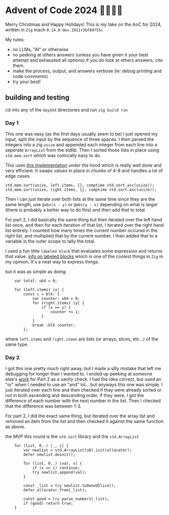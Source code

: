 # Advent of Code 2024 🎄🤶🎅🎄

Merry Christmas and Happy Holidays!
This is my take on the AoC for 2024, written in `Zig` mach `0.14.0-dev.1911+3bf89f55c`

My rules:

- _no_ LLMs, "AI" or otherwise
- no peeking at others answers (unless you have given it your best attempt and exhausted all options)
  if you _do_ look at others answers, cite them.
- make the process, output, and answers verbose (ie: debug printing and code comments)
- try your best!

## building and testing

cd into any of the `dayXXX` directories and run `zig build run`

### Day 1

This one was easy (as the first days usually seem to be) I just opened my input, split the input by the sequence of three spaces.
I then parsed the integers into a zig `usize` and appended each integer from each line into a seperate `ArrayList` from the stdlib.
Then I sorted those lists in place using `std.mem.sort` which was comically easy to do.

This uses [this implementation](https://github.com/BonzaiThePenguin/WikiSort/blob/master/WikiSort.c) under the hood which is really
well done and very efficient. It swaps values in place in chunks of 4-8 and handles a lot of edge cases.

```zig
std.mem.sort(usize, left.items, {}, comptime std.sort.asc(usize));
std.mem.sort(usize, right.items, {}, comptime std.sort.asc(usize));
```

Then I can just iterate over both lists at the same time since they are the same length, use `@abs(x - y)` or `@abs(y - x)` depending on
what is larger (there is probably a better way to do this) and then add that to total.

For part 2, I did basically the same thing but then iterated over the left hand list once, and then for each iteration of that list, I iterated over the right
hand list entirely. I counted how many times the current number occured in the right list, and multiplied that by the current number. I then added that to
a variable in the outer scope to tally the total.

I used a fun little `labeled block` that evaluates some expression and returns that value. [info on labeled blocks](https://zig.guide/master/language-basics/labelled-blocks)
which is one of the coolest things in `Zig` in my opinion. It's a neat way to express things.

but it was as simple as doing:

```zig
    var total: u64 = 0;

    for (left.items) |x| {
        const c = blk: {
            var counter: u64 = 0;
            for (right.items) |y| {
                if (x == y) {
                    counter += 1;
                }
            }
            break :blk counter;
        };
```

where `left.items` and `right.items` are lists (or arrays, slices, etc...) of the same type.

### Day 2

I got this one pretty much right away, but I made a silly mistake that left me debugging for longer than I wanted to. I ended up peeking at someone else's
[work](https://github.com/makyinmars/aoc-24/blob/main/src/2.zig) for Part 2 as a sanity check. I had the idea correct, but used an "or" when I needed to use an "and" lol... but anyways
this one was simple. I just iterated over each line and then checked if they were already sorted or not in both ascending and descending order, if they were,
I got the difference of each number with the next number in the list. Then I checked that the difference was between 1-3.

For part 2, I did the exact same thing, but iterated over the array list and removed an item from the list and then checked it against the same function as above.

the MVP this round is the `std.sort` library and the `std.ArrayList`

```zig
    for (list, 0..) |_, i| {
        var newlist = std.ArrayList(u8).init(allocator);
        defer newlist.deinit();

        for (list, 0..) |val, x| {
            if (x == i) continue;
            try newlist.append(val);
        }

        const _list = try newlist.toOwnedSlice();
        defer allocator.free(_list);

        const good = try parse_numbers(_list);
        if (good) return true;
    }
```
